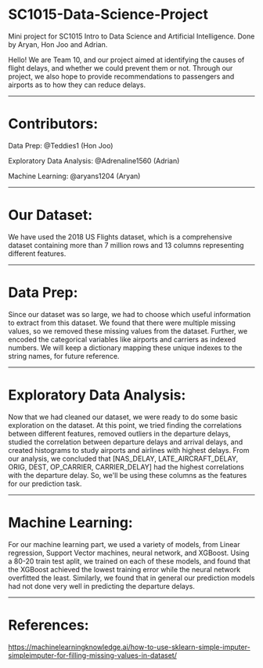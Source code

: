 # SC1015-Data-Science-Project
Mini project for SC1015 Intro to Data Science and Artificial Intelligence. Done by Aryan, Hon Joo and Adrian.


Hello! We are Team 10, and our project aimed at identifying the causes of flight delays, and whether we could prevent them or not. Through our project, we also hope to provide recommendations to passengers and airports as to how they can reduce delays.

---

# Contributors:

Data Prep: @Teddies1 (Hon Joo)

Exploratory Data Analysis: @Adrenaline1560 (Adrian)

Machine Learning: @aryans1204 (Aryan)

---

# Our Dataset: 

We have used the 2018 US Flights dataset, which is a comprehensive dataset containing more than 7 million rows and 13 columns representing different features.

---

# Data Prep: 

Since our dataset was so large, we had to choose which useful information to extract from this dataset. We found that there were multiple missing values, so we removed these missing values from the dataset. Further, we encoded the categorical variables like airports and carriers as indexed numbers. We will keep a dictionary mapping these unique indexes to the string names, for future reference.

---

# Exploratory Data Analysis:

Now that we had cleaned our dataset, we were ready to do some basic exploration on the dataset. At this point, we tried finding the correlations between different features, removed outliers in the departure delays, studied the correlation between departure delays and arrival delays, and created histograms to study airports and airlines with highest delays. From our analysis, we concluded that [NAS_DELAY, LATE_AIRCRAFT_DELAY, ORIG, DEST, OP_CARRIER, CARRIER_DELAY] had the highest correlations with the departure delay. So, we'll be using these columns as the features for our prediction task.

---

# Machine Learning:

For our machine learning part, we used a variety of models, from Linear regression, Support Vector machines, neural network, and XGBoost. Using a 80-20 train test aplit, we trained on each of these models, and found that the XGBoost achieved the lowest training error while the neural network overfitted the least. Similarly, we found that in general our prediction models had not done very well in predicting the departure delays.

---
 
# References:

https://machinelearningknowledge.ai/how-to-use-sklearn-simple-imputer-simpleimputer-for-filling-missing-values-in-dataset/

